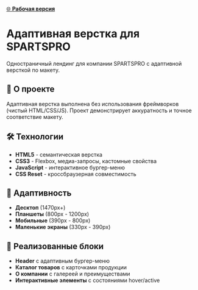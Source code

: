 [🌐 **Рабочая версия**](https://test-task-8lwh.vercel.app/)

# **Адаптивная верстка для SPARTSPRO**

Одностраничный лендинг для компании SPARTSPRO с адаптивной версткой по макету.

## **📄 О проекте**
Адаптивная верстка выполнена без использования фреймворков (чистый HTML/CSS/JS). Проект демонстрирует аккуратность и точное соответствие макету.

## **🛠 Технологии**
- **HTML5** - семантическая верстка
- **CSS3** - Flexbox, медиа-запросы, кастомные свойства
- **JavaScript** - интерактивное бургер-меню
- **CSS Reset** - кроссбраузерная совместимость

## **📱 Адаптивность**
- **Десктоп** (1470px+)
- **Планшеты** (800px - 1200px)
- **Мобильные** (390px - 800px)
- **Маленькие экраны** (330px - 390px)

## **🎯 Реализованные блоки**
- **Header** с адаптивным бургер-меню
- **Каталог товаров** с карточками продукции
- **О компании** с галереей и преимуществами
- **Интерактивные элементы** с состояниями hover/active

